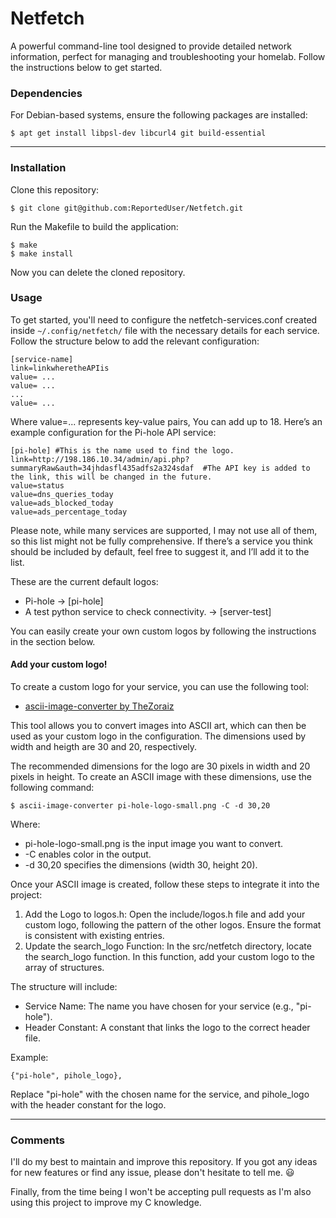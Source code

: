 # Netfetch

A powerful command-line tool designed to provide detailed network information, perfect for managing and troubleshooting your homelab. Follow the instructions below to get started.

### Dependencies

For Debian-based systems, ensure the following packages are installed:

    $ apt get install libpsl-dev libcurl4 git build-essential

___________________________________________________________________________________________

### Installation

Clone this repository:
    
    $ git clone git@github.com:ReportedUser/Netfetch.git
    
Run the Makefile to build the application:

    $ make
    $ make install

Now you can delete the cloned repository.

### Usage

To get started, you'll need to configure the netfetch-services.conf created inside `~/.config/netfetch/` file with the necessary details for each service. Follow the structure below to add the relevant configuration:
```
[service-name]
link=linkwheretheAPIis
value= ...
value= ...
...
value= ...
```

Where value=... represents key-value pairs, You can add up to 18. Here’s an example configuration for the Pi-hole API service:

```
[pi-hole] #This is the name used to find the logo.
link=http://198.186.10.34/admin/api.php?summaryRaw&auth=34jhdasfl435adfs2a324sdaf  #The API key is added to the link, this will be changed in the future.
value=status
value=dns_queries_today
value=ads_blocked_today
value=ads_percentage_today
```

Please note, while many services are supported, I may not use all of them, so this list might not be fully comprehensive. If there’s a service you think should be included by default, feel free to suggest it, and I’ll add it to the list.


These are the current default logos:

- Pi-hole -> [pi-hole]
- A test python service to check connectivity. -> [server-test]

You can easily create your own custom logos by following the instructions in the section below.

#### Add your custom logo!

To create a custom logo for your service, you can use the following tool:
 - [ascii-image-converter by TheZoraiz](https://github.com/TheZoraiz/ascii-image-converter)

This tool allows you to convert images into ASCII art, which can then be used as your custom logo in the configuration. The dimensions used by width and heigth are 30 and 20, respectively.

The recommended dimensions for the logo are 30 pixels in width and 20 pixels in height. To create an ASCII image with these dimensions, use the following command:
    
    $ ascii-image-converter pi-hole-logo-small.png -C -d 30,20
    
Where:

 - pi-hole-logo-small.png is the input image you want to convert.
 - -C enables color in the output.
 - -d 30,20 specifies the dimensions (width 30, height 20).

Once your ASCII image is created, follow these steps to integrate it into the project:
1. Add the Logo to logos.h: Open the include/logos.h file and add your custom logo, following the pattern of the other logos. Ensure the format is consistent with existing entries.
2. Update the search_logo Function: In the src/netfetch directory, locate the search_logo function. In this function, add your custom logo to the array of structures.

The structure will include:

 - Service Name: The name you have chosen for your service (e.g., "pi-hole").
 - Header Constant: A constant that links the logo to the correct header file.

Example:

    {"pi-hole", pihole_logo},

Replace "pi-hole" with the chosen name for the service, and pihole_logo with the header constant for the logo.

____________________________________________________________

### Comments

I'll do my best to maintain and improve this repository. If you got any ideas for new features or find any issue, please don't hesitate to tell me. :smiley:

Finally, from the time being I won't be accepting pull requests as I'm also using this project to improve my C knowledge. 
